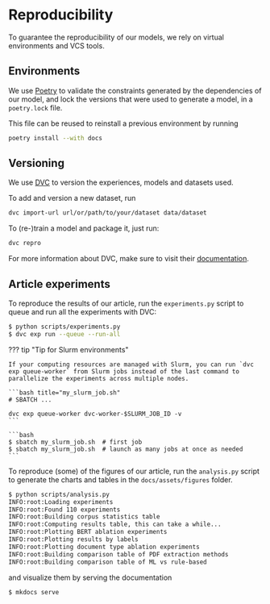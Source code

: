 # Reproducibility

To guarantee the reproducibility of our models, we rely on virtual environments and VCS tools.

## Environments
We use [Poetry](https://github.com/poetry/poetry) to validate the constraints generated by the dependencies of our model, and lock the versions that were used to generate a model, in a `poetry.lock` file.

This file can be reused to reinstall a previous environment by running

<div class="termy">

```bash
poetry install --with docs
```

</div>

## Versioning

We use [DVC](https://github.com/iterative/dvc) to version the experiences, models and datasets used.

To add and version a new dataset, run

<div class="termy">

```bash
dvc import-url url/or/path/to/your/dataset data/dataset
```

</div>

To (re-)train a model and package it, just run:

<div class="termy">

```bash
dvc repro
```

</div>

For more information about DVC, make sure to visit their [documentation](https://dvc.org).

## Article experiments

To reproduce the results of our article, run the `experiments.py` script to queue and run all the experiments with DVC:

<div class="termy">

```bash
$ python scripts/experiments.py
$ dvc exp run --queue --run-all
```

</div>

??? tip "Tip for Slurm environments"

    If your computing resources are managed with Slurm, you can run `dvc exp queue-worker` from Slurm jobs instead of the last command to parallelize the experiments across multiple nodes.

    ```bash title="my_slurm_job.sh"
    # SBATCH ...

    dvc exp queue-worker dvc-worker-$SLURM_JOB_ID -v
    ```

    ```bash
    $ sbatch my_slurm_job.sh  # first job
    $ sbatch my_slurm_job.sh  # launch as many jobs at once as needed
    ```

To reproduce (some) of the figures of our article, run the `analysis.py` script to
generate the charts and tables in the `docs/assets/figures` folder.

<div class="termy">

```bash
$ python scripts/analysis.py
INFO:root:Loading experiments
INFO:root:Found 110 experiments
INFO:root:Building corpus statistics table
INFO:root:Computing results table, this can take a while...
INFO:root:Plotting BERT ablation experiments
INFO:root:Plotting results by labels
INFO:root:Plotting document type ablation experiments
INFO:root:Building comparison table of PDF extraction methods
INFO:root:Building comparison table of ML vs rule-based
```

</div>

and visualize them by serving the documentation

<div class="termy">

```bash
$ mkdocs serve
```

</div>

